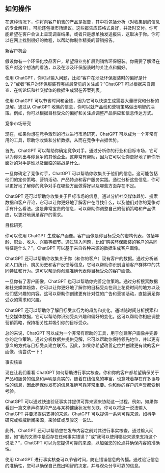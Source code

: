 ## 如何操作

在这种情况下，你将向客户销售的产品是报告，其中将包括分析（对收集到的信息的专业解释），可能还包括市场建议。这些报告应该格式良好，并及时交付。你可能希望在客户会议上呈现调查结果，或者只是想单独发送报告，这取决于你。你可以在网上找到很好的教程，以帮助你制作精美的营销报告。

新客户机会

假设你有一个环保化妆品客户，希望将业务扩展到销售环保服装。你需要了解潜在客户对这个想法的看法，以及在涉及环保服装时的关注点和偏好。

使用 ChatGPT，你可以输入问题，比如“客户在涉及环保服装时的偏好是什么？”或者“客户对环保服装有哪些最常见的关注点？”ChatGPT 可以根据来自调查、在线论坛和社交媒体的数据生成潜在答案列表。

使用 ChatGPT 可以节省时间和金钱，因为它可以快速生成需要大量研究和分析的见解。通过从 ChatGPT 收集的信息，你可以就产品线和营销策略做出明智的决策。例如，你可以根据目标受众的偏好和关注点调整产品供应和信息传达方式。

竞争市场研究

现在，如果你想在竞争激烈的行业进行市场研究，ChatGPT 可以成为一个非常有用的工具，帮助你收集和分析数据，从而在竞争中占据优势。

首先，ChatGPT 可以帮助你确定竞争对手。通过分析你的行业和目标市场，它可以为你列出与你竞争的其他企业。这非常有帮助，因为它可以让你更好地了解你所面对的对手是谁以及面临的挑战是什么。

一旦你确定了竞争对手，ChatGPT 可以帮助你收集关于他们的信息。这可能包括他们的定价策略、营销活动、产品特点和客户服务实践。通过分析这些信息，你可以更好地了解你的竞争对手在哪些方面做得好以及哪些方面存在不足。

ChatGPT 还可以帮助你收集关于目标市场的信息。通过分析社交媒体趋势、搜索数据和客户评论，它可以让你更好地了解客户在寻找什么，以及他们对你的竞争对手有什么看法。这是非常宝贵的信息，可以帮助你调整自己的营销策略和产品供应，以更好地满足客户的需求。

目标研究

你可以使用 ChatGPT 生成客户画像。客户画像是你目标受众的虚构代表，包括年龄、职业、收入、兴趣等细节。通过输入问题，比如“购买环保服装的客户的共同特征是什么？”，ChatGPT 可以基于来自各种来源的数据生成客户画像。

ChatGPT 还可以帮助你收集关于你（和你的客户）现有客户的数据。通过分析诸如人口统计、购买历史和客户反馈等信息，它可以帮助你识别当前客户群体中的共同特征和行为。这可以帮助你创建准确代表你目标受众的客户画像。

一旦你有了客户画像，ChatGPT 也可以帮助你完善定位策略。通过分析搜索数据和社交媒体趋势，它可以让你更好地了解你的目标受众在网上花费时间的地方以及他们感兴趣的内容。这可以帮助你创建更有针对性的广告和营销活动，直接满足你受众的需求和兴趣。

ChatGPT 还可以帮助你了解目标受众行为的趋势和变化。通过随时间分析搜索和社交媒体数据，它可以帮助你识别受众兴趣和偏好的变化。这可以帮助你相应调整营销策略，保持相关性并吸引你的目标受众。

总的来说，ChatGPT 可以成为一个非常有帮助的工具，用于创建客户画像并完善你的定位策略。通过分析数据并提供见解，它可以帮助你保持领先地位，并以更有意义的方式与目标受众建立联系。因此，如果你希望改善定位并创建更有效的客户画像，请尝试一下！

事实核查

现在让我们看看 ChatGPT 如何帮助进行事实核查。你和你的客户都希望确保关于产品和服务的信息和声明是真实的。随着在线信息的丰富，也意味着存在许多误导性的信息，因此确保你发布的信息准确可靠非常重要。你和你的客户的声誉都受到考验。

ChatGPT 可以通过快速验证事实并提供可靠来源来协助这一过程。例如，如果你看到一篇文章声称某种产品与某种健康状况有关联，你可以将这一说法输入 ChatGPT 并要求提供支持的来源。ChatGPT 可以提供一系列可靠来源，如科学研究或权威新闻来源，来验证或反驳这一说法。

此外，ChatGPT 还可以帮助您在发布内容之前对其进行事实核查。通过输入问题，如“我的文章中是否存在任何事实错误？”或“我可以使用哪些来源来支持这个说法？”，ChatGPT 可以为您提供可靠的来源，以加强您的论点并确保内容的准确性。

使用 ChatGPT 进行事实核查可以节省时间，防止错误信息的传播。通过验证信息的准确性，您可以确保自己做出明智的决定，并与观众分享可靠的信息。
